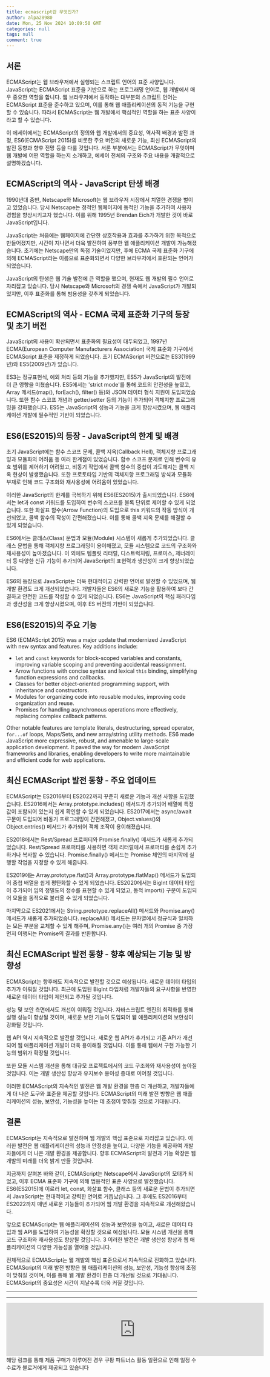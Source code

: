 ```yaml
---
title: ecmascript란 무엇인가?
author: alpa28980
date: Mon, 25 Nov 2024 10:09:50 GMT
categories: null
tags: null
comment: true
---
```

서론
--

ECMAScript는 웹 브라우저에서 실행되는 스크립트 언어의 표준 사양입니다. JavaScript는 ECMAScript 표준을 기반으로 하는 프로그래밍 언어로, 웹 개발에서 매우 중요한 역할을 합니다. 웹 브라우저에서 동작하는 대부분의 스크립트 언어는 ECMAScript 표준을 준수하고 있으며, 이를 통해 웹 애플리케이션의 동적 기능을 구현할 수 있습니다. 따라서 ECMAScript는 웹 개발에서 핵심적인 역할을 하는 표준 사양이라고 할 수 있습니다. 

이 에세이에서는 ECMAScript의 정의와 웹 개발에서의 중요성, 역사적 배경과 발전 과정, ES6(ECMAScript 2015)를 비롯한 주요 버전의 새로운 기능, 최신 ECMAScript의 발전 동향과 향후 전망 등을 다룰 것입니다. 서론 부분에서는 ECMAScript가 무엇이며 웹 개발에 어떤 역할을 하는지 소개하고, 에세이 전체의 구조와 주요 내용을 개괄적으로 설명하겠습니다. 

ECMAScript의 역사 - JavaScript 탄생 배경
---------------------------------

1990년대 중반, Netscape와 Microsoft는 웹 브라우저 시장에서 치열한 경쟁을 벌이고 있었습니다. 당시 Netscape는 정적인 웹페이지에 동적인 기능을 추가하여 사용자 경험을 향상시키고자 했습니다. 이를 위해 1995년 Brendan Eich가 개발한 것이 바로 JavaScript입니다. 

JavaScript는 처음에는 웹페이지에 간단한 상호작용과 효과를 추가하기 위한 목적으로 만들어졌지만, 시간이 지나면서 더욱 발전하여 풍부한 웹 애플리케이션 개발이 가능해졌습니다. 초기에는 Netscape만의 독점 기술이었지만, 후에 ECMA 국제 표준화 기구에 의해 ECMAScript라는 이름으로 표준화되면서 다양한 브라우저에서 호환되는 언어가 되었습니다.

JavaScript의 탄생은 웹 기술 발전에 큰 역할을 했으며, 현재도 웹 개발의 필수 언어로 자리잡고 있습니다. 당시 Netscape와 Microsoft의 경쟁 속에서 JavaScript가 개발되었지만, 이후 표준화를 통해 범용성을 갖추게 되었습니다. 

ECMAScript의 역사 - ECMA 국제 표준화 기구의 등장 및 초기 버전
-------------------------------------------

JavaScript의 사용이 확산되면서 표준화의 필요성이 대두되었고, 1997년 ECMA(European Computer Manufacturers Association) 국제 표준화 기구에서 ECMAScript 표준을 제정하게 되었습니다. 초기 ECMAScript 버전으로는 ES3(1999년)와 ES5(2009년)가 있습니다.

ES3는 정규표현식, 예외 처리 등의 기능을 추가했지만, ES5가 JavaScript의 발전에 더 큰 영향을 미쳤습니다. ES5에서는 'strict mode'를 통해 코드의 안전성을 높였고, Array 메서드(map(), forEach(), filter() 등)와 JSON 데이터 형식 지원이 도입되었습니다. 또한 함수 스코프 개념과 getter/setter 등의 기능이 추가되어 객체지향 프로그래밍을 강화했습니다.  ES5는 JavaScript의 성능과 기능을 크게 향상시켰으며, 웹 애플리케이션 개발에 필수적인 기반이 되었습니다.

ES6(ES2015)의 등장 - JavaScript의 한계 및 배경
-------------------------------------

초기 JavaScript에는 함수 스코프 문제, 콜백 지옥(Callback Hell), 객체지향 프로그래밍과 모듈화의 어려움 등 여러 한계점이 있었습니다. 함수 스코프 문제로 인해 변수의 유효 범위를 제어하기 어려웠고, 비동기 작업에서 콜백 함수의 중첩이 과도해지는 콜백 지옥 현상이 발생했습니다. 또한 프로토타입 기반의 객체지향 프로그래밍 방식과 모듈화 부재로 인해 코드 구조화와 재사용성에 어려움이 있었습니다.

이러한 JavaScript의 한계를 극복하기 위해 ES6(ES2015)가 출시되었습니다. ES6에서는 let과 const 키워드를 도입하여 변수의 스코프를 블록 단위로 제어할 수 있게 되었습니다. 또한 화살표 함수(Arrow Function)의 도입으로 this 키워드의 작동 방식이 개선되었고, 콜백 함수의 작성이 간편해졌습니다. 이를 통해 콜백 지옥 문제를 해결할 수 있게 되었습니다. 

ES6에서는 클래스(Class) 문법과 모듈(Module) 시스템이 새롭게 추가되었습니다. 클래스 문법을 통해 객체지향 프로그래밍이 용이해졌고, 모듈 시스템으로 코드의 구조화와 재사용성이 높아졌습니다. 이 외에도 템플릿 리터럴, 디스트럭처링, 프로미스, 제너레이터 등 다양한 신규 기능이 추가되어 JavaScript의 표현력과 생산성이 크게 향상되었습니다. 

ES6의 등장으로 JavaScript는 더욱 현대적이고 강력한 언어로 발전할 수 있었으며, 웹 개발 환경도 크게 개선되었습니다. 개발자들은 ES6의 새로운 기능을 활용하여 보다 간결하고 안전한 코드를 작성할 수 있게 되었습니다. ES6는 JavaScript의 핵심 패러다임과 생산성을 크게 향상시켰으며, 이후 ES 버전의 기반이 되었습니다.

ES6(ES2015)의 주요 기능
------------------

ES6 (ECMAScript 2015) was a major update that modernized JavaScript with new syntax and features. Key additions include:

*   `let` and `const` keywords for block-scoped variables and constants, improving variable scoping and preventing accidental reassignment.
*   Arrow functions with concise syntax and lexical `this` binding, simplifying function expressions and callbacks.
*   Classes for better object-oriented programming support, with inheritance and constructors.
*   Modules for organizing code into reusable modules, improving code organization and reuse.
*   Promises for handling asynchronous operations more effectively, replacing complex callback patterns.

Other notable features are template literals, destructuring, spread operator, `for...of` loops, Maps/Sets, and new array/string utility methods. ES6 made JavaScript more expressive, robust, and amenable to large-scale application development. It paved the way for modern JavaScript frameworks and libraries, enabling developers to write more maintainable and efficient code for web applications. 

최신 ECMAScript 발전 동향 - 주요 업데이트
-----------------------------

ECMAScript는 ES2016부터 ES2022까지 꾸준히 새로운 기능과 개선 사항을 도입했습니다. ES2016에서는 Array.prototype.includes() 메서드가 추가되어 배열에 특정 값이 포함되어 있는지 쉽게 확인할 수 있게 되었습니다. ES2017에서는 async/await 구문이 도입되어 비동기 프로그래밍이 간편해졌고, Object.values()와 Object.entries() 메서드가 추가되어 객체 조작이 용이해졌습니다.

ES2018에서는 Rest/Spread 프로퍼티와 Promise.finally() 메서드가 새롭게 추가되었습니다. Rest/Spread 프로퍼티를 사용하면 객체 리터럴에서 프로퍼티를 손쉽게 추가하거나 복사할 수 있습니다. Promise.finally() 메서드는 Promise 체인의 마지막에 실행할 작업을 지정할 수 있게 해줍니다.

ES2019에는 Array.prototype.flat()과 Array.prototype.flatMap() 메서드가 도입되어 중첩 배열을 쉽게 평탄화할 수 있게 되었습니다. ES2020에서는 BigInt 데이터 타입이 추가되어 임의 정밀도의 정수를 표현할 수 있게 되었고, 동적 import() 구문이 도입되어 모듈을 동적으로 불러올 수 있게 되었습니다.

마지막으로 ES2021에서는 String.prototype.replaceAll() 메서드와 Promise.any() 메서드가 새롭게 추가되었습니다. replaceAll() 메서드는 문자열에서 정규식과 일치하는 모든 부분을 교체할 수 있게 해주며, Promise.any()는 여러 개의 Promise 중 가장 먼저 이행되는 Promise의 결과를 반환합니다. 

최신 ECMAScript 발전 동향 - 향후 예상되는 기능 및 방향성
--------------------------------------

ECMAScript는 향후에도 지속적으로 발전할 것으로 예상됩니다. 새로운 데이터 타입의 추가가 이뤄질 것입니다. 최근에 도입된 BigInt 타입처럼 개발자들의 요구사항을 반영한 새로운 데이터 타입이 제안되고 추가될 것입니다. 

성능 및 보안 측면에서도 개선이 이뤄질 것입니다. 자바스크립트 엔진의 최적화를 통해 실행 성능이 향상될 것이며, 새로운 보안 기능이 도입되어 웹 애플리케이션의 보안성이 강화될 것입니다. 

웹 API 역시 지속적으로 발전할 것입니다. 새로운 웹 API가 추가되고 기존 API가 개선되어 웹 애플리케이션 개발이 더욱 용이해질 것입니다. 이를 통해 웹에서 구현 가능한 기능의 범위가 확장될 것입니다. 

또한 모듈 시스템 개선을 통해 대규모 프로젝트에서의 코드 구조화와 재사용성이 높아질 것입니다. 이는 개발 생산성 향상과 유지보수 용이성 증대로 이어질 것입니다. 

이러한 ECMAScript의 지속적인 발전은 웹 개발 환경을 한층 더 개선하고, 개발자들에게 더 나은 도구와 표준을 제공할 것입니다. ECMAScript의 미래 발전 방향은 웹 애플리케이션의 성능, 보안성, 기능성을 높이는 데 초점이 맞춰질 것으로 기대됩니다.

결론
--

ECMAScript는 지속적으로 발전하며 웹 개발의 핵심 표준으로 자리잡고 있습니다. 이러한 발전은 웹 애플리케이션의 성능과 안정성을 높이고, 다양한 기능을 제공하여 개발자들에게 더 나은 개발 환경을 제공합니다. 향후 ECMAScript의 발전과 기능 확장은 웹 개발의 미래를 더욱 밝게 만들 것입니다.

지금까지 살펴본 바와 같이, ECMAScript는 Netscape에서 JavaScript의 모태가 되었고, 이후 ECMA 표준화 기구에 의해 범용적인 표준 사양으로 발전했습니다. ES6(ES2015)에 이르러 let, const, 화살표 함수, 클래스 등의 새로운 문법이 추가되면서 JavaScript는 현대적이고 강력한 언어로 거듭났습니다. 그 후에도 ES2016부터 ES2022까지 매년 새로운 기능들이 추가되어 웹 개발 환경을 지속적으로 개선해왔습니다. 

앞으로 ECMAScript는 웹 애플리케이션의 성능과 보안성을 높이고, 새로운 데이터 타입과 웹 API를 도입하여 기능성을 확장할 것으로 예상됩니다. 모듈 시스템 개선을 통해 코드 구조화와 재사용성도 향상될 것입니다. 3 이러한 발전은 개발 생산성 향상과 웹 애플리케이션의 다양한 가능성을 열어줄 것입니다.

전체적으로 ECMAScript는 웹 개발의 핵심 표준으로서 지속적으로 진화하고 있습니다. ECMAScript의 미래 발전 방향은 웹 애플리케이션의 성능, 보안성, 기능성 향상에 초점이 맞춰질 것이며, 이를 통해 웹 개발 환경이 한층 더 개선될 것으로 기대됩니다. ECMAScript의 중요성은 시간이 지날수록 더욱 커질 것입니다.


---
---

<iframe src="https://ads-partners.coupang.com/widgets.html?id=807239&template=carousel&trackingCode=AF3190673&subId=&width=680&height=140&tsource=" width="680" height="140" frameborder="0" scrolling="no" referrerpolicy="unsafe-url" browsingtopics></iframe>
해당 링크를 통해 제품 구매가 이루어진 경우 쿠팡 파트너스 활동 일환으로 인해 일정 수수료가 블로거에게 제공되고 있습니다

